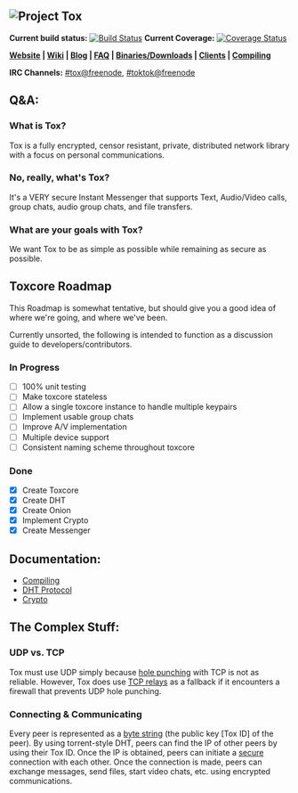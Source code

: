 ![Project Tox](https://raw.github.com/TokTok/toxcore/master/other/tox.png "Project Tox")
---

**Current build status:** [![Build Status](https://travis-ci.org/TokTok/toxcore.svg?branch=master)](https://travis-ci.org/TokTok/toxcore)
**Current Coverage:** [![Coverage Status](https://coveralls.io/repos/github/TokTok/toxcore/badge.svg?branch=master)](https://coveralls.io/github/TokTok/toxcore?branch=master)

**[Website](https://tox.chat) | [Wiki](https://wiki.tox.chat/) | [Blog](https://blog.tox.chat/) | [FAQ](https://wiki.tox.chat/doku.php?id=users:faq) | [Binaries/Downloads](https://wiki.tox.chat/Binaries) | [Clients](https://wiki.tox.chat/doku.php?id=clients) | [Compiling](/INSTALL.md)**

**IRC Channels:** [#tox@freenode](https://webchat.freenode.net/?channels=tox), [#toktok@freenode](https://webchat.freenode.net/?channels=toktok)

## Q&A:

### What is Tox?

Tox is a fully encrypted, censor resistant, private, distributed network library with a focus on personal communications.

### No, really, what's Tox?

It's a VERY secure Instant Messenger that supports Text, Audio/Video calls, group chats, audio group chats, and file transfers.

### What are your goals with Tox?

We want Tox to be as simple as possible while remaining as secure as possible.

## Toxcore Roadmap
This Roadmap is somewhat tentative, but should give you a good idea of where
we're going, and where we've been.

Currently unsorted, the following is intended to function as a discussion guide
to developers/contributors.

### In Progress
- [ ] 100% unit testing
- [ ] Make toxcore stateless
- [ ] Allow a single toxcore instance to handle multiple keypairs
- [ ] Implement usable group chats
- [ ] Improve A/V implementation
- [ ] Multiple device support
- [ ] Consistent naming scheme throughout toxcore

### Done
- [X] Create Toxcore
- [X] Create DHT
- [X] Create Onion
- [X] Implement Crypto
- [X] Create Messenger

## Documentation:
- [Compiling](/INSTALL.md)
- [DHT Protocol](/docs/updates/DHT.md)<br />
- [Crypto](/docs/updates/Crypto.md)<br />

## The Complex Stuff:
### UDP vs. TCP
Tox must use UDP simply because [hole punching](https://en.wikipedia.org/wiki/UDP_hole_punching) with TCP is not as reliable.
However, Tox does use [TCP relays](/docs/TCP_Network.txt) as a fallback if it encounters a firewall that prevents UDP hole punching.

### Connecting & Communicating
Every peer is represented as a [byte string](https://en.wikipedia.org/wiki/String_(computer_science)) (the public key [Tox ID] of the peer). By using torrent-style DHT, peers can find the IP of other peers by using their Tox ID. Once the IP is obtained, peers can initiate a [secure](/docs/updates/Crypto.md) connection with each other. Once the connection is made, peers can exchange messages, send files, start video chats, etc. using encrypted communications.


